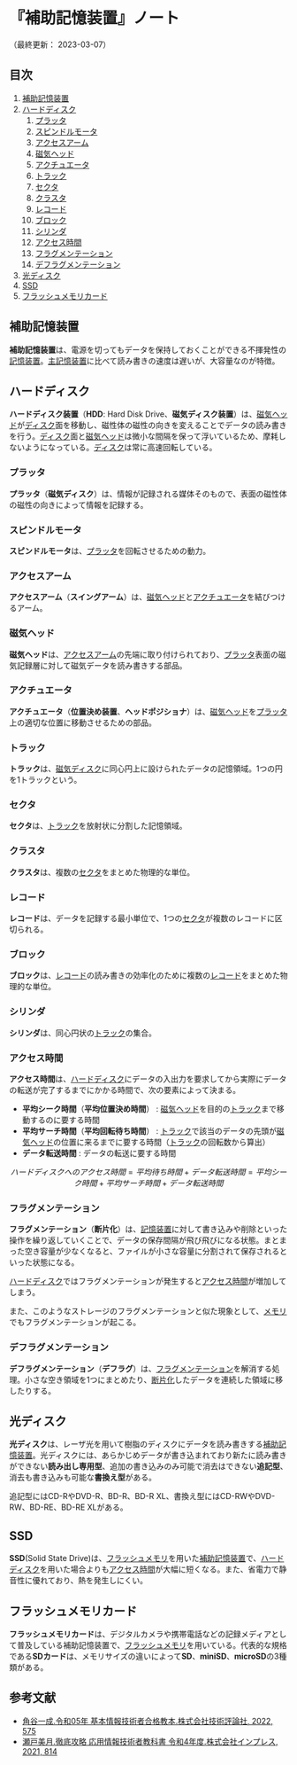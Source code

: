 # 『補助記憶装置』ノート

（最終更新： 2023-03-07）


## 目次

1. [補助記憶装置](#補助記憶装置)
1. [ハードディスク](#ハードディスク)
	1. [プラッタ](#プラッタ)
	1. [スピンドルモータ](#スピンドルモータ)
	1. [アクセスアーム](#アクセスアーム)
	1. [磁気ヘッド](#磁気ヘッド)
	1. [アクチュエータ](#アクチュエータ)
	1. [トラック](#トラック)
	1. [セクタ](#セクタ)
	1. [クラスタ](#クラスタ)
	1. [レコード](#レコード)
	1. [ブロック](#ブロック)
	1. [シリンダ](#シリンダ)
	1. [アクセス時間](#アクセス時間)
	1. [フラグメンテーション](#フラグメンテーション)
	1. [デフラグメンテーション](#デフラグメンテーション)
1. [光ディスク](#光ディスク)
1. [SSD](#ssd)
1. [フラッシュメモリカード](#フラッシュメモリカード)


## 補助記憶装置

**補助記憶装置**は、電源を切ってもデータを保持しておくことができる不揮発性の[記憶装置](./hardware.md#記憶装置)。[主記憶装置](./hardware.md#主記憶装置)に比べて読み書きの速度は遅いが、大容量なのが特徴。


## ハードディスク

**ハードディスク装置**（**HDD**: Hard Disk Drive、**磁気ディスク装置**）は、[磁気ヘッド](#磁気ヘッド)が[ディスク](#プラッタ)面を移動し、磁性体の磁性の向きを変えることでデータの読み書きを行う。[ディスク](#プラッタ)面と[磁気ヘッド](#磁気ヘッド)は微小な間隔を保って浮いているため、摩耗しないようになっている。[ディスク](#プラッタ)は常に高速回転している。

### プラッタ

**プラッタ**（**磁気ディスク**）は、情報が記録される媒体そのもので、表面の磁性体の磁性の向きによって情報を記録する。

### スピンドルモータ

**スピンドルモータ**は、[プラッタ](#プラッタ)を回転させるための動力。

### アクセスアーム

**アクセスアーム**（**スイングアーム**）は、[磁気ヘッド](#磁気ヘッド)と[アクチュエータ](#アクチュエータ)を結びつけるアーム。

### 磁気ヘッド

**磁気ヘッド**は、[アクセスアーム](#アクセスアーム)の先端に取り付けられており、[プラッタ](#プラッタ)表面の磁気記録層に対して磁気データを読み書きする部品。

### アクチュエータ

**アクチュエータ**（**位置決め装置**、**ヘッドポジショナ**）は、[磁気ヘッド](#磁気ヘッド)を[プラッタ](#プラッタ)上の適切な位置に移動させるための部品。

### トラック

**トラック**は、[磁気ディスク](#プラッタ)に同心円上に設けられたデータの記憶領域。1つの円を1トラックという。

### セクタ

**セクタ**は、[トラック](#トラック)を放射状に分割した記憶領域。

### クラスタ

**クラスタ**は、複数の[セクタ](#セクタ)をまとめた物理的な単位。

### レコード

**レコード**は、データを記録する最小単位で、1つの[セクタ](#セクタ)が複数のレコードに区切られる。

### ブロック

**ブロック**は、[レコード](#レコード)の読み書きの効率化のために複数の[レコード](#レコード)をまとめた物理的な単位。

### シリンダ

**シリンダ**は、同心円状の[トラック](#トラック)の集合。

### アクセス時間

**アクセス時間**は、[ハードディスク](#ハードディスク)にデータの入出力を要求してから実際にデータの転送が完了するまでにかかる時間で、次の要素によって決まる。

- **平均シーク時間**（**平均位置決め時間**） : [磁気ヘッド](#磁気ヘッド)を目的の[トラック](#トラック)まで移動するのに要する時間
- **平均サーチ時間**（**平均回転待ち時間**） : [トラック](#トラック)で該当のデータの先頭が[磁気ヘッド](#磁気ヘッド)の位置に来るまでに要する時間（[トラック](#トラック)の回転数から算出）
- **データ転送時間** : データの転送に要する時間

```math
ハードディスクへのアクセス時間 = 平均待ち時間 + データ転送時間 = 平均シーク時間 + 平均サーチ時間 + データ転送時間
```

### フラグメンテーション

**フラグメンテーション**（**断片化**）は、[記憶装置](./hardware.md#記憶装置)に対して書き込みや削除といった操作を繰り返していくことで、データの保存間隔が飛び飛びになる状態。まとまった空き容量が少なくなると、ファイルが小さな容量に分割されて保存されるといった状態になる。

[ハードディスク](./hardware.md#ハードディスク)ではフラグメンテーションが発生すると[アクセス時間](#アクセス時間)が増加してしまう。

また、このようなストレージのフラグメンテーションと似た現象として、[メモリ](./memory.md#メモリ)でもフラグメンテーションが起こる。

### デフラグメンテーション

**デフラグメンテーション**（**デフラグ**）は、[フラグメンテーション](#フラグメンテーション)を解消する処理。小さな空き領域を1つにまとめたり、[断片化](#フラグメンテ―ション)したデータを連続した領域に移したりする。


## 光ディスク

**光ディスク**は、レーザ光を用いて樹脂のディスクにデータを読み書きする[補助記憶装置](#補助記憶装置)。光ディスクには、あらかじめデータが書き込まれており新たに読み書きができない**読み出し専用型**、追加の書き込みのみ可能で消去はできない**追記型**、消去も書き込みも可能な**書換え型**がある。

追記型にはCD-RやDVD-R、BD-R、BD-R XL、書換え型にはCD-RWやDVD-RW、BD-RE、BD-RE XLがある。


## SSD

**SSD**(Solid State Drive)は、[フラッシュメモリ](./memory.md#rom)を用いた[補助記憶装置](#補助記憶装置)で、[ハードディスク](#ハードディスク)を用いた場合よりも[アクセス時間](#アクセス時間)が大幅に短くなる。また、省電力で静音性に優れており、熱を発生しにくい。


## フラッシュメモリカード

**フラッシュメモリカード**は、デジタルカメラや携帯電話などの記録メディアとして普及している補助記憶装置で、[フラッシュメモリ](./memory.md#rom)を用いている。代表的な規格である**SDカード**は、メモリサイズの違いによって**SD**、**miniSD**、**microSD**の3種類がある。


## 参考文献

- [角谷一成.令和05年 基本情報技術者合格教本.株式会社技術評論社, 2022, 575](https://gihyo.jp/book/2022/978-4-297-13164-7)
- [瀬戸美月.徹底攻略 応用情報技術者教科書 令和4年度.株式会社インプレス, 2021, 814](https://book.impress.co.jp/books/1121101057)
